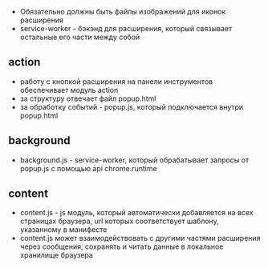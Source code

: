 - Обязательно должны быть файлы изображений для иконок расширения
- service-worker - бэкэнд для расширения, который связывает остальные его части между собой

## action
- работу с кнопкой расширения на панели инструментов обеспечивает модуль action
- за структуру отвечает файл popup.html
- за обработку событий - popup.js, который подключается внутри popup.html

## background
- background.js - service-worker, который обрабатывает запросы от popup.js с помощью api chrome.runtime

## content
- content.js - js модуль, который автоматически добавляется на всех страницах браузера, url которых соответствует шаблону, указанному в манифесте
- content.js может взаимодействовать с другими частями расширения через сообщения, сохранять и читать данные в локальное хранилище браузера

